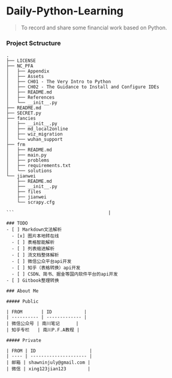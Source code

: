 # Daily-Python-Learning
> To record and share some financial work based on Python.

### Project Sctructure
```text
.
├── LICENSE
├── NC_PFA
│   ├── Appendix
│   ├── Assets
│   ├── CH01 - The Very Intro to Python
│   ├── CH02 - The Guidance to Install and Configure IDEs
│   ├── README.md
│   ├── References
│   └── __init__.py
├── README.md
├── SECRET.py
├── fancies
│   ├── __init__.py
│   ├── md_local2online
│   ├── wiz_migration
│   └── wuhan_support
├── frm
│   ├── README.md
│   ├── main.py
│   ├── problems
│   ├── requirements.txt
│   └── solutions
└── jianwei
    ├── README.md
    ├── __init__.py
    ├── files
    ├── jianwei
    └── scrapy.cfg

```                                   |

### TODO
- [ ] Markdown文法解析
  - [x] 图片本地转在线
  - [ ] 表格智能解析
  - [ ] 列表缩进解析
  - [ ] 流文档整体解析
  - [ ] 微信公众平台api开发
  - [ ] 知乎（表格转换）api开发
  - [ ] CSDN、简书、掘金等国内软件平台的api开发
- [ ] Gitbook整理转换

### About Me

##### Public

| FROM       | ID            |
| ---------- | ------------- |
| 微信公众号 | 南川笔记      |
| 知乎专栏   | 南川P.F.A教程 |

##### Private

| FROM | ID                    |
| ---- | --------------------- |
| 邮箱 | shawninjuly@gmail.com |
| 微信 | xing123jian123        |

